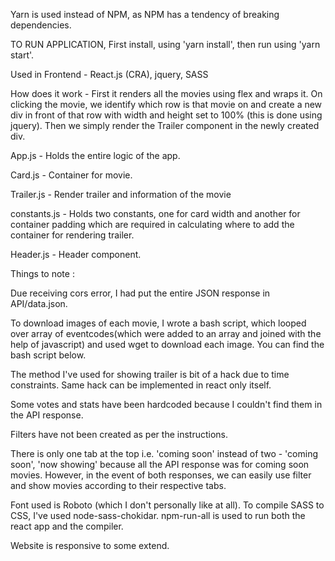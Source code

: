 Yarn is used instead of NPM, as NPM has a tendency of breaking dependencies.

TO RUN APPLICATION, First install, using 'yarn install', then run using 'yarn start'.

Used in Frontend - React.js (CRA), jquery, SASS

How does it work - First it renders all the movies using flex and wraps it. On clicking the movie, we identify which row is that movie on and create a new div in front of that row with width and height set to 100% (this is done using jquery). Then we simply render the Trailer component in the newly created div.

App.js - Holds the entire logic of the app.

Card.js - Container for movie.

Trailer.js - Render trailer and information of the movie

constants.js - Holds two constants, one for card width and another for container padding which are required in calculating where to add the container for rendering trailer.

Header.js - Header component.

Things to note :

Due receiving cors error, I had put the entire JSON response in API/data.json.

To download images of each movie, I wrote a bash script, which looped over array of eventcodes(which were added to an array and joined with the help of javascript) and used wget to download each image. You can find the bash script below.

The method I've used for showing trailer is bit of a hack due to time constraints. Same hack can be implemented in react only itself.

Some votes and stats have been hardcoded because I couldn't find them in the API response.

Filters have not been created as per the instructions.

There is only one tab at the top i.e. 'coming soon' instead of two - 'coming soon', 'now showing' because all the API response was for coming soon movies. However, in the event of both responses, we can easily use filter and show movies according to their respective tabs.

Font used is Roboto (which I don't personally like at all). To compile SASS to CSS, I've used node-sass-chokidar. npm-run-all is used to run both the react app and the compiler.

Website is responsive to some extend.